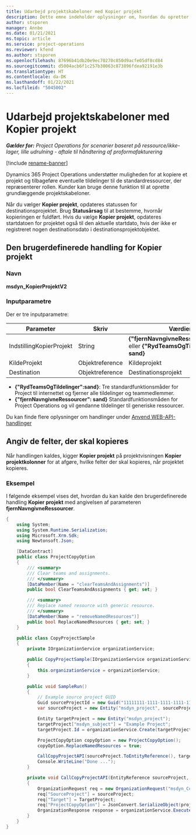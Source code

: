 ```yaml
---
title: Udarbejd projektskabeloner med Kopier projekt
description: Dette emne indeholder oplysninger om, hvordan du opretter projektskabeloner ved hjælp af den brugerdefinerede handling Kopier projekt.
author: stsporen
manager: Annbe
ms.date: 01/21/2021
ms.topic: article
ms.service: project-operations
ms.reviewer: kfend
ms.author: stsporen
ms.openlocfilehash: 87696b41db20e9ec70270c850d9acfe05df8cd84
ms.sourcegitcommit: d5004acb6f1c257b30063c873896fdea92191e3b
ms.translationtype: HT
ms.contentlocale: da-DK
ms.lasthandoff: 01/22/2021
ms.locfileid: "5045002"
---
```

# <a name="develop-project-templates-with-copy-project"></a>Udarbejd projektskabeloner med Kopier projekt

_**Gælder for:** Project Operations for scenarier baseret på ressource/ikke-lager, lille udrulning - aftale til håndtering af proformafakturering_

[!include [rename-banner](~/includes/cc-data-platform-banner.md)]

Dynamics 365 Project Operations understøtter muligheden for at kopiere et projekt og tilbageføre eventuelle tildelinger til de standardressourcer, der repræsenterer rollen. Kunder kan bruge denne funktion til at oprette grundlæggende projektskabeloner.

Når du vælger **Kopier projekt**, opdateres statussen for destinationsprojektet. Brug **Statusårsag** til at bestemme, hvornår kopieringen er fuldført. Hvis du vælge **Kopier projekt**, opdateres startdatoen for projektet også til den aktuelle startdato, hvis der ikke er registreret nogen destinationsdato i destinationsprojektobjektet.

## <a name="copy-project-custom-action"></a>Den brugerdefinerede handling for Kopier projekt 

### <a name="name"></a>Navn 

**msdyn_KopierProjektV2**

### <a name="input-parameters"></a>Inputparametre
Der er tre inputparametre:

| Parameter          | Skriv   | Værdier                                                   | 
|--------------------|--------|----------------------------------------------------------|
| IndstillingKopierProjekt  | String | **{"fjernNavngivneRessourcer":sand}** eller **{"RydTeamsOgTildelinger": sand}** |
| KildeProjekt      | Objektreference | Kildeprojekt |
| Destination             | Objektreference | Destinationsprojekt |


- **{"RydTeamsOgTildelinger":sand}**: Tre standardfunktionsmåder for Project til internettet og fjerner alle tildelinger og teammedlemmer.
- **{"fjernNavngivneRessourcer": sand}** Standardfunktionsmåden for Project Operations og vil gendanne tildelinger til generiske ressourcer.

Du kan finde flere oplysninger om handlinger under [Anvend WEB-API-handlinger](https://docs.microsoft.com/powerapps/developer/common-data-service/webapi/use-web-api-actions)

## <a name="specify-fields-to-copy"></a>Angiv de felter, der skal kopieres 
Når handlingen kaldes, kigger **Kopier projekt** på projektvisningen **Kopier projektkolonner** for at afgøre, hvilke felter der skal kopieres, når projektet kopieres.


### <a name="example"></a>Eksempel
I følgende eksempel vises det, hvordan du kan kalde den brugerdefinerede handling **Kopier projekt** med angivelsen af parameteren **fjernNavngivneRessourcer**.
```C#
{
    using System;
    using System.Runtime.Serialization;
    using Microsoft.Xrm.Sdk;
    using Newtonsoft.Json;

    [DataContract]
    public class ProjectCopyOption
    {
        /// <summary>
        /// Clear teams and assignments.
        /// </summary>
        [DataMember(Name = "clearTeamsAndAssignments")]
        public bool ClearTeamsAndAssignments { get; set; }

        /// <summary>
        /// Replace named resource with generic resource.
        /// </summary>
        [DataMember(Name = "removeNamedResources")]
        public bool ReplaceNamedResources { get; set; }
    }

    public class CopyProjectSample
    {
        private IOrganizationService organizationService;

        public CopyProjectSample(IOrganizationService organizationService)
        {
            this.organizationService = organizationService;
        }

        public void SampleRun()
        {
            // Example source project GUID
            Guid sourceProjectId = new Guid("11111111-1111-1111-1111-111111111111");
            var sourceProject = new Entity("msdyn_project", sourceProjectId);

            Entity targetProject = new Entity("msdyn_project");
            targetProject["msdyn_subject"] = "Example Project";
            targetProject.Id = organizationService.Create(targetProject);

            ProjectCopyOption copyOption = new ProjectCopyOption();
            copyOption.ReplaceNamedResources = true;

            CallCopyProjectAPI(sourceProject.ToEntityReference(), targetProject.ToEntityReference(), copyOption);
            Console.WriteLine("Done ...");
        }

        private void CallCopyProjectAPI(EntityReference sourceProject, EntityReference TargetProject, ProjectCopyOption projectCopyOption)
        {
            OrganizationRequest req = new OrganizationRequest("msdyn_CopyProjectV2");
            req["SourceProject"] = sourceProject;
            req["Target"] = TargetProject;
            req["ProjectCopyOption"] = JsonConvert.SerializeObject(projectCopyOption);
            OrganizationResponse response = organizationService.Execute(req);
        }
    }
}
```
